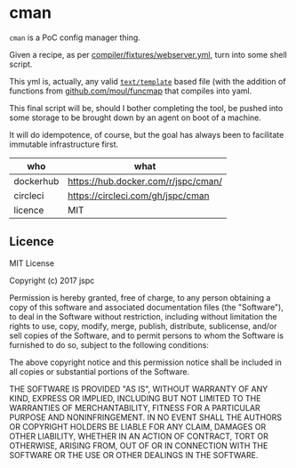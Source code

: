 cman
==

`cman` is a PoC config manager thing.

Given a recipe, as per [compiler/fixtures/webserver.yml](compiler/fixtures/webserver.yml), turn into some shell script.

This yml is, actually, any valid [`text/template`](https://golang.org/pkg/text/template/) based file (with the addition of functions from [github.com/moul/funcmap](github.com/moul/funcmap) that compiles into yaml.

This final script will be, should I bother completing the tool, be pushed into some storage to be brought down by an agent on boot of a machine.

It will do idempotence, of course, but the goal has always been to facilitate immutable infrastructure first.


| who       | what |
|-----------|------|
| dockerhub | https://hub.docker.com/r/jspc/cman/   |
| circleci  | https://circleci.com/gh/jspc/cman   |
| licence   | MIT   |


Licence
--

MIT License

Copyright (c) 2017 jspc

Permission is hereby granted, free of charge, to any person obtaining a copy
of this software and associated documentation files (the "Software"), to deal
in the Software without restriction, including without limitation the rights
to use, copy, modify, merge, publish, distribute, sublicense, and/or sell
copies of the Software, and to permit persons to whom the Software is
furnished to do so, subject to the following conditions:

The above copyright notice and this permission notice shall be included in all
copies or substantial portions of the Software.

THE SOFTWARE IS PROVIDED "AS IS", WITHOUT WARRANTY OF ANY KIND, EXPRESS OR
IMPLIED, INCLUDING BUT NOT LIMITED TO THE WARRANTIES OF MERCHANTABILITY,
FITNESS FOR A PARTICULAR PURPOSE AND NONINFRINGEMENT. IN NO EVENT SHALL THE
AUTHORS OR COPYRIGHT HOLDERS BE LIABLE FOR ANY CLAIM, DAMAGES OR OTHER
LIABILITY, WHETHER IN AN ACTION OF CONTRACT, TORT OR OTHERWISE, ARISING FROM,
OUT OF OR IN CONNECTION WITH THE SOFTWARE OR THE USE OR OTHER DEALINGS IN THE
SOFTWARE.
